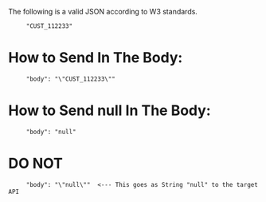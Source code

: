 The following is a valid JSON according to W3 standards.

         "CUST_112233"

How to Send In The Body:
===
         "body": "\"CUST_112233\""

How to Send null In The Body:
===
         "body": "null"

DO NOT
===
         "body": "\"null\""  <--- This goes as String "null" to the target API

